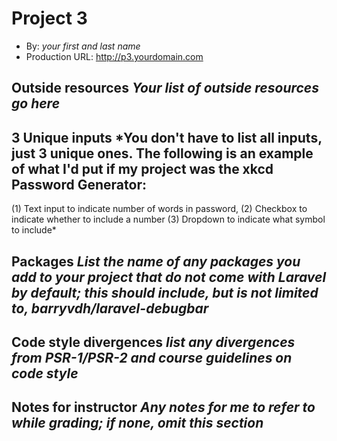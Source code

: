 # Project 3 
+ By: *your first and last name* 
+ Production URL: <http://p3.yourdomain.com>  
## Outside resources *Your list of outside resources go here*  
## 3 Unique inputs *You don't have to list all inputs, just 3 unique ones. The following is an example of what I'd put if my project was the xkcd Password Generator: 
(1) Text input to indicate number of words in password, 
(2) Checkbox to indicate whether to include a number 
(3) Dropdown to indicate what symbol to include*  
## Packages *List the name of any packages you add to your project that do not come with Laravel by default; this should include, but is not limited to, barryvdh/laravel-debugbar*  
## Code style divergences *list any divergences from PSR-1/PSR-2 and course guidelines on code style*  
## Notes for instructor *Any notes for me to refer to while grading; if none, omit this section*
